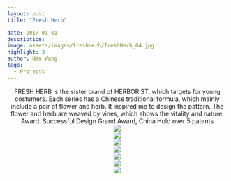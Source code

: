 ```yaml
---
layout: post
title: "Fresh Herb"

date: 2017-01-01
description:
image: assets/images/freshHerb/freshHerb_04.jpg
highlight: 3
author: Nan Wang
tags:
  - Projects
---
```


<div class="section-padding bg-white" align="center">
FRESH HERB is the sister brand of HERBORIST, which targets for young costumers. Each series has a Chinese traditional formula, which mainly include a pair of flower and herb. It inspired me to design the pattern. The flower and herb are weaved by vines, which shows the vitality and nature.  
<br>
Award: Successful Design Grand Award, China
Hold over 5 patents
</div>

<div class="section-padding" align="center">
<img source type="img/png" src="{{ "assets/images/freshHerb/freshHerb_05.png" | relative_url }}"/>
</div>

<div class="section-padding" align="center">
<img source type="img/jpg" src="{{ "assets/images/freshHerb/freshHerb_01.jpg" | relative_url }}"/>
</div>

<div class="section-padding" align="center">
<img source type="img/jpg" src="{{ "assets/images/freshHerb/freshHerb_02.jpg" | relative_url }}"/>
</div>

<div class="section-padding" align="center">
<img source type="img/jpg" src="{{ "assets/images/freshHerb/freshHerb_03.jpg" | relative_url }}"/>
</div>

<div class="section-padding" align="center">
<img source type="img/jpg" src="{{ "assets/images/freshHerb/freshHerb_04.jpg" | relative_url }}"/>
</div>

<div class="section-padding" align="center">
<img source type="img/png" src="{{ "assets/images/freshHerb/freshHerb_06.png" | relative_url }}"/>
</div>

<div class="section-padding" align="center">
<img source type="img/jpg"  src="{{ "assets/images/freshHerb/freshHerb_07.jpg" | relative_url }}"/>
</div>
